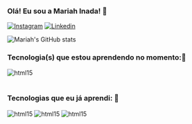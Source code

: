 
### Olá! Eu sou a Mariah Inada! 🤚

[![Instagram](https://img.shields.io/badge/Instagram-E4405F?style=for-the-badge&logo=instagram&logoColor=white)](https://www.instagram.com/zxmariah/)
[![Linkedin](https://img.shields.io/badge/LinkedIn-0077B5?style=for-the-badge&logo=linkedin&logoColor=white)](http://127.0.0.1:5500/projeto%20lâmpada/index.html)

![Mariah's GitHub stats](https://github-readme-stats.vercel.app/api?username=devmariah&show_icons=true&theme=radical)

### Tecnologia(s) que estou aprendendo no momento:🌱

<div style="display: inline_block">
 <img align="center" alt="html15" src=https://img.shields.io/badge/Python-3776AB?style=for-the-badge&logo=python&logoColor=white
 div style="display: inline_block"><br/>
 </div>
<br>

### Tecnologias que eu já aprendi: 🤖
<div style="display: inline_block">
 <img align="center" alt="html15" src=https://img.shields.io/badge/HTML-239120?style=for-the-badge&logo=html5&logoColor=white>
<img align="center" alt="html15" src=https://img.shields.io/badge/CSS-239120?&style=for-the-badge&logo=css3&logoColor=white
 div style="display: inline_block"> <img align="center" alt="html15" src=https://img.shields.io/badge/JavaScript-F7DF1E?style=for-the-badge&logo=javascript&logoColor=black
 div style="display: inline_block"><br/>
